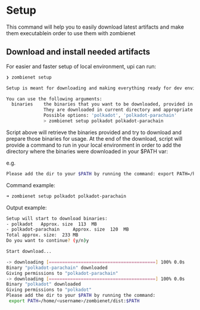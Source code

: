 # Setup

This command will help you to easily download latest artifacts and make them executablein order to use them with zombienet

## Download and install needed artifacts

For easier and faster setup of local environment, upi can run:

```bash
❯ zombienet setup

Setup is meant for downloading and making everything ready for dev environment of ZombieNet;

You can use the following arguments:
  binaries    the binaries that you want to be downloaded, provided in a row without any separators;
              They are downloaded in current directory and appropriate executable permissions are assigned.
              Possible options: 'polkadot', 'polkadot-parachain'
              > zombienet setup polkadot polkadot-parachain

```

Script above will retrieve the binaries provided and try to download and prepare those binaries for usage. At the end of the download, script will provide a command to run in your local environment in order to add the directory where the binaries were downloaded in your $PATH var:

e.g.

```bash
Please add the dir to your $PATH by running the command: export PATH=/home/<user>/zombienet/dist:$PATH
```

Command example:

```bash
➜ zombienet setup polkadot polkadot-parachain
```

Output example:

```bash
Setup will start to download binaries:
- polkadot 	 Approx. size  113  MB
- polkadot-parachain 	 Approx. size  120  MB
Total approx. size:  233 MB
Do you want to continue? (y/n)y

Start download...

-> downloading [========================================] 100% 0.0s
Binary "polkadot-parachain" downloaded
Giving permissions to "polkadot-parachain"
-> downloading [========================================] 100% 0.0s
Binary "polkadot" downloaded
Giving permissions to "polkadot"
Please add the dir to your $PATH by running the command:
 export PATH=/home/<username>/zombienet/dist:$PATH
```
